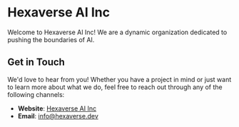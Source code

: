 # Hexaverse AI Inc

Welcome to Hexaverse AI Inc! We are a dynamic organization dedicated to pushing the boundaries of AI. 
## Get in Touch

We'd love to hear from you! Whether you have a project in mind or just want to learn more about what we do, feel free to reach out through any of the following channels:

- **Website**: [Hexaverse AI Inc](https://hexaverse.dev/)
- **Email**: <info@hexaverse.dev>
